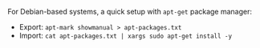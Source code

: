 For Debian-based systems, a quick setup with `apt-get` package manager:

- Export: `apt-mark showmanual > apt-packages.txt`
- Import: `cat apt-packages.txt | xargs sudo apt-get install -y`